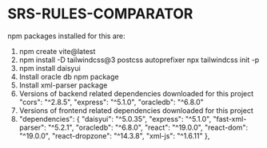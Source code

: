 # SRS-RULES-COMPARATOR
npm packages installed for this are:
1. npm create vite@latest
2. npm install -D tailwindcss@3 postcss autoprefixer
   npx tailwindcss init -p
3. npm install daisyui
4. Install oracle db npm package
5. Install xml-parser package
6. Versions of backend related dependencies downloaded for this project
    "cors": "^2.8.5",
    "express": "^5.1.0",
    "oracledb": "^6.8.0"
7. Versions of frontend related dependencies downloaded for this project
8.  "dependencies": {
    "daisyui": "^5.0.35",
    "express": "^5.1.0",
    "fast-xml-parser": "^5.2.1",
    "oracledb": "^6.8.0",
    "react": "^19.0.0",
    "react-dom": "^19.0.0",
    "react-dropzone": "^14.3.8",
    "xml-js": "^1.6.11"
  },
   
